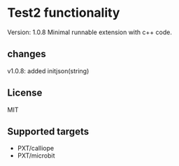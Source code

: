 # Test2 functionality

Version: 1.0.8
Minimal runnable extension with c++ code.

## changes 

v1.0.8: added initjson(string)

## License

MIT

## Supported targets

- PXT/calliope
- PXT/microbit

